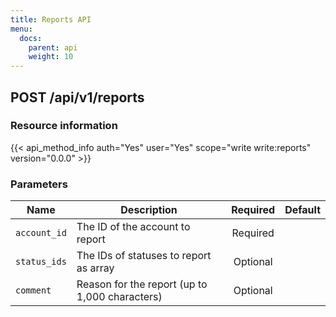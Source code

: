 ```yaml
---
title: Reports API
menu:
  docs:
    parent: api
    weight: 10
---
```


## POST /api/v1/reports
### Resource information

{{< api_method_info auth="Yes" user="Yes" scope="write write:reports" version="0.0.0" >}}

### Parameters

|Name|Description|Required|Default|
|----|-----------|:------:|:-----:|
| `account_id` | The ID of the account to report | Required ||
| `status_ids` | The IDs of statuses to report as array | Optional ||
| `comment` | Reason for the report (up to 1,000 characters) | Optional ||
